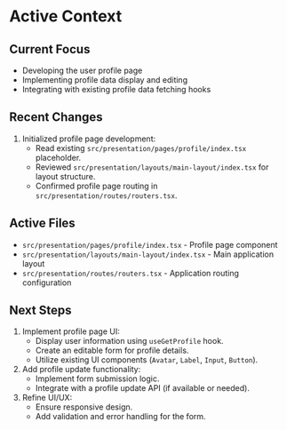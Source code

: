 # Active Context

## Current Focus
- Developing the user profile page
- Implementing profile data display and editing
- Integrating with existing profile data fetching hooks

## Recent Changes
1. Initialized profile page development:
   - Read existing `src/presentation/pages/profile/index.tsx` placeholder.
   - Reviewed `src/presentation/layouts/main-layout/index.tsx` for layout structure.
   - Confirmed profile page routing in `src/presentation/routes/routers.tsx`.

## Active Files
- `src/presentation/pages/profile/index.tsx` - Profile page component
- `src/presentation/layouts/main-layout/index.tsx` - Main application layout
- `src/presentation/routes/routers.tsx` - Application routing configuration

## Next Steps
1. Implement profile page UI:
   - Display user information using `useGetProfile` hook.
   - Create an editable form for profile details.
   - Utilize existing UI components (`Avatar`, `Label`, `Input`, `Button`).
2. Add profile update functionality:
   - Implement form submission logic.
   - Integrate with a profile update API (if available or needed).
3. Refine UI/UX:
   - Ensure responsive design.
   - Add validation and error handling for the form.